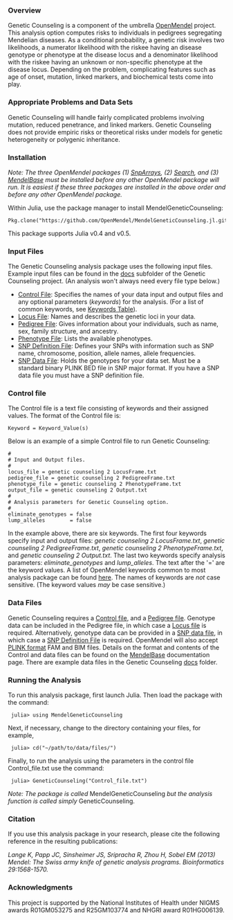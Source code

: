 ### Overview
Genetic Counseling is a component of the umbrella [OpenMendel](https://openmendel.github.io) project. This analysis option computes risks to individuals in pedigrees segregating Mendelian diseases. As a conditional probability, a genetic risk involves two likelihoods, a numerator likelihood with the riskee having an disease genotype or phenotype at the disease locus and a denominator likelihood with the riskee having an unknown or non-specific phenotype at the disease locus. Depending on the problem, complicating features such as age of onset, mutation, linked markers, and biochemical tests come into play.

### Appropriate Problems and Data Sets
Genetic Counseling will handle fairly complicated problems involving mutation, reduced penetrance, and linked markers. Genetic Counseling does not provide empiric risks or theoretical risks under models for genetic heterogeneity or polygenic inheritance.

### Installation
*Note: The three OpenMendel packages (1) [SnpArrays](https://openmendel.github.io/SnpArrays.jl/latest/), (2) [Search](https://openmendel.github.io/Search.jl), and (3) [MendelBase](https://openmendel.github.io/MendelBase.jl) must be installed before any other OpenMendel package will run. It is easiest if these three packages are installed in the above order and before any other OpenMendel package.*

Within Julia, use the package manager to install MendelGeneticCounseling:

    Pkg.clone("https://github.com/OpenMendel/MendelGeneticCounseling.jl.git")

This package supports Julia v0.4 and v0.5.

### Input Files
The Genetic Counseling analysis package uses the following input files. Example input files can be found in the [docs](https://github.com/OpenMendel/MendelGeneticCounseling.jl/tree/master/docs) subfolder of the Genetic Counseling project. (An analysis won't always need every file type below.)

* [Control File](#control-file): Specifies the names of your data input and output files and any optional parameters (*keywords*) for the analysis. (For a list of common keywords, see [Keywords Table](https://openmendel.github.io/MendelBase.jl/#keywords-table)).
* [Locus File](https://openmendel.github.io/MendelBase.jl/#locus-file): Names and describes the genetic loci in your data.
* [Pedigree File](https://openmendel.github.io/MendelBase.jl/#pedigree-file): Gives information about your individuals, such as name, sex, family structure, and ancestry.
* [Phenotype File](https://openmendel.github.io/MendelBase.jl/#phenotype-file): Lists the available phenotypes.
* [SNP Definition File](https://openmendel.github.io/MendelBase.jl/#snp-definition-file): Defines your SNPs with information such as SNP name, chromosome, position, allele names, allele frequencies.
* [SNP Data File](https://openmendel.github.io/MendelBase.jl/#snp-data-file): Holds the genotypes for your data set. Must be a standard binary PLINK BED file in SNP major format. If you have a SNP data file you must have a SNP definition file.

<a id="control-file"></a>
### Control file
The Control file is a text file consisting of keywords and their assigned values. The format of the Control file is:

	Keyword = Keyword_Value(s)

Below is an example of a simple Control file to run Genetic Counseling:

	#
	# Input and Output files.
	#
	locus_file = genetic counseling 2 LocusFrame.txt
	pedigree_file = genetic counseling 2 PedigreeFrame.txt
	phenotype_file = genetic counseling 2 PhenotypeFrame.txt
	output_file = genetic counseling 2 Output.txt
	#
	# Analysis parameters for Genetic Counseling option.
	#
	eliminate_genotypes	= false
	lump_alleles		= false

In the example above, there are six keywords. The first four keywords specify input and output files: *genetic counseling 2 LocusFrame.txt*, *genetic counseling 2 PedigreeFrame.txt*, *genetic counseling 2 PhenotypeFrame.txt*, and *genetic counseling 2 Output.txt*. The last two keywords specify analysis parameters: *eliminate_genotypes* and *lump_alleles*. The text after the '=' are the keyword values. A list of OpenMendel keywords common to most analysis package can be found [here](https://openmendel.github.io/MendelBase.jl/#keywords-table). The names of keywords are *not* case sensitive. (The keyword values *may* be case sensitive.)

### Data Files
Genetic Counseling requires a [Control file](https://openmendel.github.io/MendelBase.jl/#control-file), and a [Pedigree file](https://openmendel.github.io/MendelBase.jl/#pedigree-file). Genotype data can be included in the Pedigree file, in which case a [Locus file](https://openmendel.github.io/MendelBase.jl/#locus-file) is required. Alternatively, genotype data can be provided in a [SNP data file](https://openmendel.github.io/MendelBase.jl/#snp-data-file), in which case a [SNP Definition File](https://openmendel.github.io/MendelBase.jl/#snp-definition-file) is required. OpenMendel will also accept [PLINK format](http://zzz.bwh.harvard.edu/plink) FAM and BIM files. Details on the format and contents of the Control and data files can be found on the [MendelBase](https://openmendel.github.io/MendelBase.jl) documentation page. There are example data files in the Genetic Counseling [docs](https://github.com/OpenMendel/MendelGeneticCounseling.jl/tree/master/docs) folder.

### Running the Analysis

To run this analysis package, first launch Julia. Then load the package with the command:

     julia> using MendelGeneticCounseling

Next, if necessary, change to the directory containing your files, for example,

     julia> cd("~/path/to/data/files/")

Finally, to run the analysis using the parameters in the control file Control_file.txt use the command:

     julia> GeneticCounseling("Control_file.txt")

*Note: The package is called* MendelGeneticCounseling *but the analysis function is called simply* GeneticCounseling.

<!--- ### Interpreting the results
 ... --->

### Citation

If you use this analysis package in your research, please cite the following reference in the resulting publications:

*Lange K, Papp JC, Sinsheimer JS, Sripracha R, Zhou H, Sobel EM (2013) Mendel: The Swiss army knife of genetic analysis programs. Bioinformatics 29:1568-1570.*

<!--- ### Contributing
We welcome contributions to this Open Source project. To contribute, follow this procedure ... --->

### Acknowledgments

This project is supported by the National Institutes of Health under NIGMS awards R01GM053275 and R25GM103774 and NHGRI award R01HG006139.
